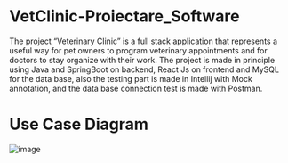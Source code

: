 # VetClinic-Proiectare_Software
The project “Veterinary Clinic” is a full stack application that represents a useful way
for pet owners to program veterinary appointments and for doctors to stay organize with their
work. The project is made in principle using Java and SpringBoot on backend, React Js on
frontend and MySQL for the data base, also the testing part is made in Intellij with Mock
annotation, and the data base connection test is made with Postman. 

# Use Case Diagram 
![image](https://github.com/DeniDunca/VetClinic-Proiectare_Software/assets/61636465/7a497bac-e776-49c4-a718-3b6023c3c37f)



